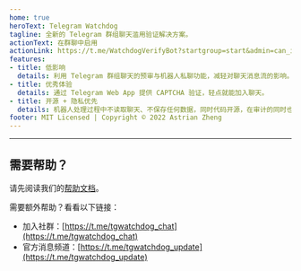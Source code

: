 ```yaml
---
home: true
heroText: Telegram Watchdog
tagline: 全新的 Telegram 群组聊天滥用验证解决方案。
actionText: 在群聊中启用
actionLink: https://t.me/WatchdogVerifyBot?startgroup=start&admin=can_invite_users
features:
- title: 低影响
  details: 利用 Telegram 群组聊天的预审与机器人私聊功能，减轻对聊天消息流的影响。
- title: 优秀体验
  details: 通过 Telegram Web App 提供 CAPTCHA 验证，轻点就能加入聊天。
- title: 开源 + 隐私优先
  details: 机器人处理过程中不读取聊天、不保存任何数据，同时代码开源，在审计的同时也可以自行部署。
footer: MIT Licensed | Copyright © 2022 Astrian Zheng
---
```


----
## 需要帮助？
请先阅读我们的[帮助文档](/help/)。

需要额外帮助？看看以下链接：

- 加入社群：[https://t.me/tgwatchdog_chat](https://t.me/tgwatchdog_chat)
- 官方消息频道：[https://t.me/tgwatchdog_update](https://t.me/tgwatchdog_update)
